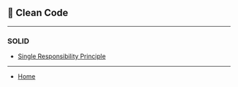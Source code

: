 ## 🧹 Clean Code

---

### SOLID

- [Single Responsibility Principle](./solid/1_Single_Responsibility_Principle.md)

---

- [Home](./../README.md)
